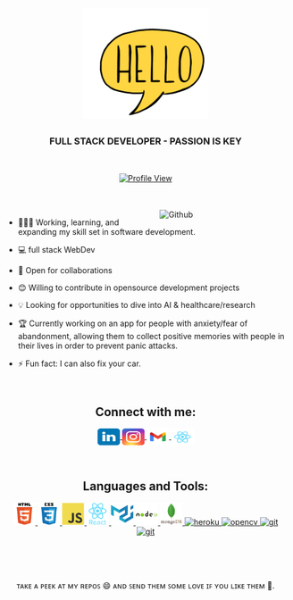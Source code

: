 <h1 align="center">
  <img width="45%" src="/Assets/hello.gif" alt="hello-gif"> 
<h3 align="center">FULL STACK DEVELOPER - PASSION IS KEY</h3>
</h1>

<br/>

<p align="center">
  <a 
href="https://alice-jost.netlify.app/">
  <img src="https://www.debufonts.com/wp-content/uploads/2018/03/debufonts-portfolio-768x432.png" width="135" alt="Profile View" /> 
  </a>
</p>
<br/>
<br/>



<img width="45%" align="right" alt="Github" src="https://raw.githubusercontent.com/onimur/.github/master/.resources/git-header.svg" />

- 👨🏽‍💻 Working, learning, and expanding my skill set in software development. <br/>

- 💻 full stack WebDev

- 🤝 Open for collaborations<br/>

- 😊 Willing to contribute in opensource development projects<br/>

- 💡 Looking for opportunities to dive into AI & healthcare/research <br/>

- 🏆 Currently working on an app for people with anxiety/fear of abandonment, allowing them to collect positive memories with people in their lives in order to prevent panic attacks.

- ⚡ Fun fact: I can also fix your car.<br/>
<br/>
  


  <h2 align="center">Connect with me:</h2>
<p align="center">
  <a href="https://www.linkedin.com/in/jost-alice/" target="blank">
    <img align="center" src="https://github.com/edent/SuperTinyIcons/blob/master/images/svg/linkedin.svg" alt="Alice's LinkedIn" height="30" width="40" />
  </a>
  <a href="https://www.instagram.com/alice.xix/" target="blank">
    <img align="center" src="https://github.com/edent/SuperTinyIcons/blob/master/images/svg/instagram.svg" alt="@alice.xix" height="30" width="40" />
  </a>
  <a href="mailto:alice.jost@outlook.de" target="blank">
    <img align="center" src="https://github.com/edent/SuperTinyIcons/blob/master/images/svg/gmail.svg" alt="alice.jost@outlook.de" height="30" width="40" />
  </a>
  <a href="https://alice-jost.netlify.app/" target="blank">
    <img align="center" src="https://github.com/edent/SuperTinyIcons/blob/master/images/svg/react.svg" alt="my website" height="30" width="40" />
  </a>
</p>

<br/>




<h2 align="center">Languages and Tools:</h2>
<p align="center">
  <a href="https://www.w3.org/html/" target="_blank">
    <img src="https://github.com/devicons/devicon/blob/master/icons/html5/html5-original-wordmark.svg" alt="html5" width="40" height="40"/>
  </a>
  <a href="https://www.w3schools.com/css/" target="_blank">
    <img src="https://github.com/devicons/devicon/blob/master/icons/css3/css3-original-wordmark.svg" alt="css3" width="40" height="40"/>
  </a>
  <a href="https://developer.mozilla.org/en-US/docs/Web/JavaScript" target="_blank">
    <img src="https://github.com/devicons/devicon/blob/master/icons/javascript/javascript-original.svg" alt="javascript" width="40" height="40"/>
  </a>
  <a href="https://reactjs.org/" target="_blank">
    <img src="https://github.com/devicons/devicon/blob/master/icons/react/react-original-wordmark.svg" alt="react" width="40" height="40"/>
  </a>
  <a href="https://material-ui.com/" target="_blank">
    <img src="https://github.com/devicons/devicon/blob/master/icons/materialui/materialui-original.svg" alt="materialUI" width="40" height="40"/>
  </a>
  <a href="https://nodejs.org" target="_blank">
    <img src="https://github.com/devicons/devicon/blob/master/icons/nodejs/nodejs-original-wordmark.svg" alt="nodejs" width="40" height="40"/>
  </a>
  <a href="https://www.mongodb.com/" target="_blank">
    <img src="https://github.com/devicons/devicon/blob/master/icons/mongodb/mongodb-original-wordmark.svg" alt="mongodb" width="40" height="40"/>
  </a>
  <a href="https://heroku.com" target="_blank">
    <img src="https://www.vectorlogo.zone/logos/heroku/heroku-icon.svg" alt="heroku" width="40" height="40"/>
  </a>
  <a href="https://opencv.org/" target="_blank">
    <img src="https://www.vectorlogo.zone/logos/opencv/opencv-icon.svg" alt="opencv" width="40" height="40"/>
  </a>
  <a href="https://git-scm.com/" target="_blank">
    <img src="https://www.vectorlogo.zone/logos/git-scm/git-scm-icon.svg" alt="git" width="40" height="40"/>
  </a>
  <a href="http://expressjs.com/" target="_blank">
    <img src="https://iotbyhvm.ooo/wp-content/uploads/2019/01/expressjs.png" alt="git" width="40" height="40"/>
  </a>
</p>
<br/>
<br/>


</br>

<p align="center">
  ᴛᴀᴋᴇ ᴀ ᴘᴇᴇᴋ ᴀᴛ ᴍʏ ʀᴇᴘᴏꜱ 😄 ᴀɴᴅ ꜱᴇɴᴅ ᴛʜᴇᴍ ꜱᴏᴍᴇ ʟᴏᴠᴇ ɪꜰ ʏᴏᴜ ʟɪᴋᴇ ᴛʜᴇᴍ 🌟.
</p>
